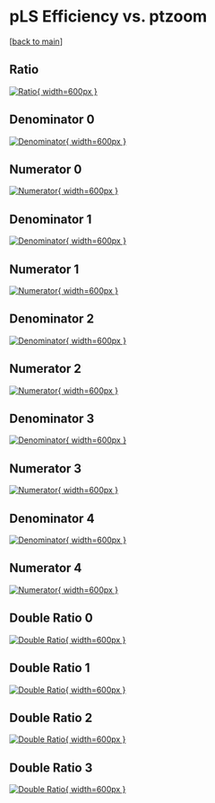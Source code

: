 # pLS Efficiency vs. ptzoom

[[back to main](./)]



## Ratio

[![Ratio](../mtv/var/pLS_base_13_1_eff_ptzoom.png){ width=600px }](../mtv/var/pLS_base_13_1_eff_ptzoom.pdf)

## Denominator 0

[![Denominator](../mtv/den/pLS_base_13_1_eff_ptzoom_den0.png){ width=600px }](../mtv/den/pLS_base_13_1_eff_ptzoom_den0.pdf)

## Numerator 0

[![Numerator](../mtv/num/pLS_base_13_1_eff_ptzoom_num0.png){ width=600px }](../mtv/num/pLS_base_13_1_eff_ptzoom_num0.pdf)

## Denominator 1

[![Denominator](../mtv/den/pLS_base_13_1_eff_ptzoom_den1.png){ width=600px }](../mtv/den/pLS_base_13_1_eff_ptzoom_den1.pdf)

## Numerator 1

[![Numerator](../mtv/num/pLS_base_13_1_eff_ptzoom_num1.png){ width=600px }](../mtv/num/pLS_base_13_1_eff_ptzoom_num1.pdf)

## Denominator 2

[![Denominator](../mtv/den/pLS_base_13_1_eff_ptzoom_den2.png){ width=600px }](../mtv/den/pLS_base_13_1_eff_ptzoom_den2.pdf)

## Numerator 2

[![Numerator](../mtv/num/pLS_base_13_1_eff_ptzoom_num2.png){ width=600px }](../mtv/num/pLS_base_13_1_eff_ptzoom_num2.pdf)

## Denominator 3

[![Denominator](../mtv/den/pLS_base_13_1_eff_ptzoom_den3.png){ width=600px }](../mtv/den/pLS_base_13_1_eff_ptzoom_den3.pdf)

## Numerator 3

[![Numerator](../mtv/num/pLS_base_13_1_eff_ptzoom_num3.png){ width=600px }](../mtv/num/pLS_base_13_1_eff_ptzoom_num3.pdf)

## Denominator 4

[![Denominator](../mtv/den/pLS_base_13_1_eff_ptzoom_den4.png){ width=600px }](../mtv/den/pLS_base_13_1_eff_ptzoom_den4.pdf)

## Numerator 4

[![Numerator](../mtv/num/pLS_base_13_1_eff_ptzoom_num4.png){ width=600px }](../mtv/num/pLS_base_13_1_eff_ptzoom_num4.pdf)

## Double Ratio 0

[![Double Ratio](../mtv/ratio/pLS_base_13_1_eff_ptzoom_ratio0.png){ width=600px }](../mtv/ratio/pLS_base_13_1_eff_ptzoom_ratio0.pdf)

## Double Ratio 1

[![Double Ratio](../mtv/ratio/pLS_base_13_1_eff_ptzoom_ratio1.png){ width=600px }](../mtv/ratio/pLS_base_13_1_eff_ptzoom_ratio1.pdf)

## Double Ratio 2

[![Double Ratio](../mtv/ratio/pLS_base_13_1_eff_ptzoom_ratio2.png){ width=600px }](../mtv/ratio/pLS_base_13_1_eff_ptzoom_ratio2.pdf)

## Double Ratio 3

[![Double Ratio](../mtv/ratio/pLS_base_13_1_eff_ptzoom_ratio3.png){ width=600px }](../mtv/ratio/pLS_base_13_1_eff_ptzoom_ratio3.pdf)


